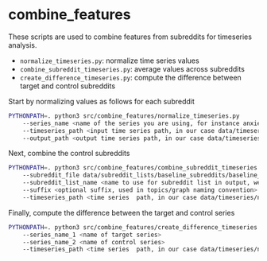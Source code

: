 # combine_features
These scripts are used to combine features from subreddits for timeseries analysis.
* `normalize_timeseries.py`: normalize time series values
* `combine_subreddit_timeseries.py`: average values across subreddits
* `create_difference_timeseries.py`: compute the difference between target and control subreddits

Start by normalizing values as follows for each subreddit
```bash
PYTHONPATH=. python3 src/combine_features/normalize_timeseries.py 
    --series_name <name of the series you are using, for instance anxiety_post>
    --timeseries_path <input time series path, in our case data/timeseries/raw/{feature_type}>
    --output_path <output time series path, in our case data/timeseries/normalized/{feature_type}>
```

Next, combine the control subreddits
```bash
PYTHONPATH=. python3 src/combine_features/combine_subreddit_timeseries.py 
    --subreddit_file data/subreddit_lists/baseline_subreddits/baseline_subreddits.txt
    --subreddit_list_name <name to use for subreddit list in output, we use "baseline_avg">
    --suffix <optional suffix, used in topics/graph naming convention>
    --timeseries_path <time series  path, in our case data/timeseries/normalized/{feature_type}>
```

Finally, compute the difference between the target and control series
```bash
PYTHONPATH=. python3 src/combine_features/create_difference_timeseries.py 
    --series_name_1 <name of target series>
    --series_name_2 <name of control series>
    --timeseries_path <time series  path, in our case data/timeseries/normalized/{feature_type}>
```